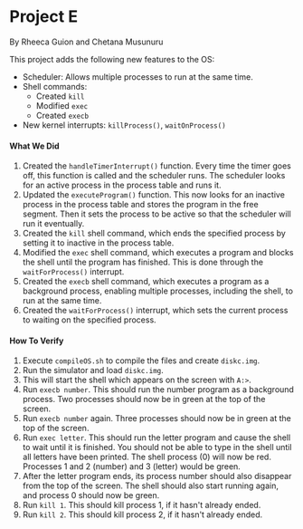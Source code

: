 # Project E
By Rheeca Guion and Chetana Musunuru

This project adds the following new features to the OS:
- Scheduler: Allows multiple processes to run at the same time.
- Shell commands:
    - Created `kill`
    - Modified `exec`
    - Created `execb`
- New kernel interrupts: `killProcess()`, `waitOnProcess()`

#### What We Did
1. Created the `handleTimerInterrupt()` function. Every time the timer goes off, this function is called and the scheduler runs. The scheduler looks for an active process in the process table and runs it.
2. Updated the `executeProgram()` function. This now looks for an inactive process in the process table and stores the program in the free segment. Then it sets the process to be active so that the scheduler will run it eventually.
3. Created the `kill` shell command, which ends the specified process by setting it to inactive in the process table. 
4. Modified the `exec` shell command, which executes a program and blocks the shell until the program has finished. This is done through the `waitForProcess()` interrupt.
5. Created the `execb` shell command, which executes a program as a background process, enabling multiple processes, including the shell, to run at the same time.
4. Created the `waitForProcess()` interrupt, which sets the current process to waiting on the specified process.

#### How To Verify
1. Execute `compileOS.sh` to compile the files and create `diskc.img`.
2. Run the simulator and load `diskc.img`.
3. This will start the shell which appears on the screen with `A:>`.
4. Run `execb number`. This should run the number program as a background process. Two processes should now be in green at the top of the screen.
5. Run `execb number` again. Three processes should now be in green at the top of the screen.
6. Run `exec letter`. This should run the letter program and cause the shell to wait until it is finished. You should not be able to type in the shell until all letters have been printed. The shell process (0) will now be red. Processes 1 and 2 (number) and 3 (letter) would be green.
7. After the letter program ends, its process number should also disappear from the top of the screen. The shell should also start running again, and process 0 should now be green.
8. Run `kill 1`. This should kill process 1, if it hasn't already ended.
9. Run `kill 2`. This should kill process 2, if it hasn't already ended.

